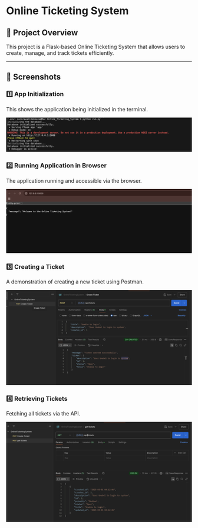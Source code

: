 # Online Ticketing System

## 📌 Project Overview
This project is a Flask-based Online Ticketing System that allows users to create, manage, and track tickets efficiently.

---

## 📸 Screenshots

### **1️⃣ App Initialization**
This shows the application being initialized in the terminal.

![App Initialization](fig/AppIntialization.png)

### **2️⃣ Running Application in Browser**
The application running and accessible via the browser.

![App Running](fig/App_Running.png)

### **3️⃣ Creating a Ticket**
A demonstration of creating a new ticket using Postman.

![Create Ticket](fig/create_ticket.png)

### **4️⃣ Retrieving Tickets**
Fetching all tickets via the API.

![Retrieve Tickets](fig/get_tickets.png)